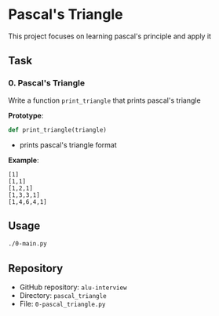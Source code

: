 
# Pascal's Triangle

This project focuses on learning pascal's principle and apply it

## Task

### 0. Pascal's Triangle

Write a function `print_triangle` that prints pascal's triangle

**Prototype**:
```python
def print_triangle(triangle)
```

- prints pascal's triangle format

**Example**:
```
[1]
[1,1]
[1,2,1]
[1,3,3,1]
[1,4,6,4,1]
```

## Usage

```bash
./0-main.py
```

## Repository

- GitHub repository: `alu-interview`
- Directory: `pascal_triangle`
- File: `0-pascal_triangle.py`

